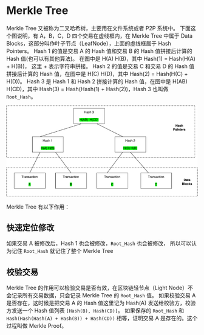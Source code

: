 # Merkle Tree

Merkle Tree 又被称为二叉哈希树，主要用在文件系统或者 P2P 系统中。
下面这个图说明，有 A，B，C，D 四个交易在虚线框内，在 Merkle Tree 中属于 Data Blocks，这部分叫作叶子节点（LeafNode），上面的虚线框属于 Hash Pointers。
Hash 1 的值是交易 A 的 Hash 值和交易 B 的 Hash 值拼接后计算的 Hash 值(也可以有其他算法)。
在图中是 H(A) H(B)，其中 Hash(1) = Hash(H(A) + H(B))， 这里 + 表示字符串拼接。
Hash 2 的值是交易 C 和交易 D 的 Hash 值拼接后计算的 Hash 值，在图中是 H(C) H(D)，其中 Hash(2) = Hash(H(C) + H(D))。
Hash 3 是 Hash 1 和 Hash 2 拼接计算的 Hash 值，在图中是 H(AB) H(CD)，其中 Hash(3) = Hash(Hash(1) + Hash(2))，Hash 3 也叫做 `Root_Hash`。

![merkle tree](../../../../../static/img/merkle_tree/merkle_tree.png)

Merkle Tree 有以下作用：

## 快速定位修改

如果交易 A 被修改后，Hash 1 也会被修改，`Root_Hash` 也会被修改，
所以可以认为记住 `Root_Hash` 就记住了整个 Merkle Tree

## 校验交易

Merkle Tree 的作用可以检验交易是否有效，在区块链轻节点（Light Node）不会记录所有交易数据，只会记录 Merkle Tree 的 `Root_Hash` 值。
如果校验交易 A 是否存在，这时候是把交易 A 的 Hash 值这里记为 Hash(A) 发送给校验方，校验方发送一个 Hash 值列表 `[Hash(B), Hash(CD)]`。
如果保存的 `Root_Hash` 和 `Hash(Hash(Hash(A) + Hash(B)) + Hash(CD))` 相等，证明交易 A 是存在的。这个过程叫做 Merkle Proof。
